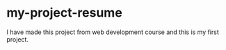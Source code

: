 # my-project-resume
I have made this project from web development course and this is my first project.

